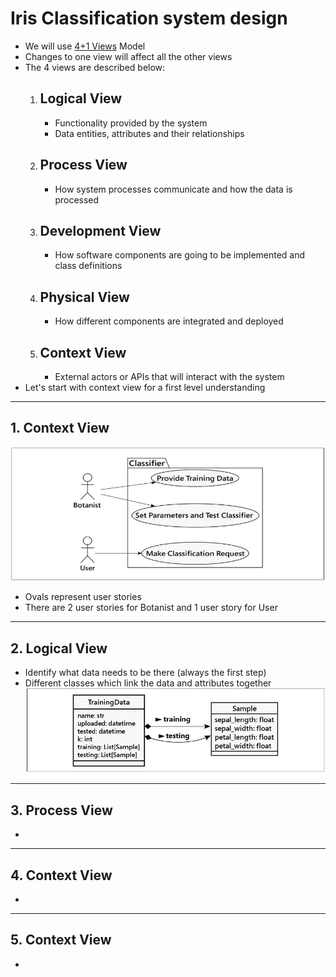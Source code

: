 # Iris Classification system design
* We will use [4+1 Views](https://en.wikipedia.org/wiki/4%2B1_architectural_view_model) Model
* Changes to one view will affect all the other views
* The 4 views are described below:
    1. ## Logical View
        * Functionality provided by the system
        * Data entities, attributes and their relationships
    2. ## Process View
        * How system processes communicate and how the data is processed
    3. ## Development View
        * How software components are going to be implemented and class definitions
    4. ## Physical View
        * How different components are integrated and deployed
    5. ## Context View
        * External actors or APIs that will interact with the system
* Let's start with context view for a first level understanding
---
## 1. Context View
![Context View](./images/context_view.JPG)
* Ovals represent user stories
* There are 2 user stories for Botanist and 1 user story for User 
---
## 2. Logical View
* Identify what data needs to be there (always the first step)
* Different classes which link the data and attributes together
![Logical View](./images/logical_view.JPG)
---
## 3. Process View
* 
---
## 4. Context View
* 
---
## 5. Context View
* 
